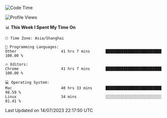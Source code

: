 <!--START_SECTION:waka-->
![Code Time](http://img.shields.io/badge/Code%20Time-923%20hrs%2035%20mins-blue)

![Profile Views](http://img.shields.io/badge/Profile%20Views-0-blue)

📊 **This Week I Spent My Time On** 

```text
🕑︎ Time Zone: Asia/Shanghai

💬 Programming Languages: 
Other                    41 hrs 7 mins       █████████████████████████   100.00 % 

🔥 Editors: 
Chrome                   41 hrs 7 mins       █████████████████████████   100.00 % 

💻 Operating System: 
Mac                      40 hrs 33 mins      █████████████████████████   98.59 % 
Linux                    34 mins             ░░░░░░░░░░░░░░░░░░░░░░░░░   01.41 % 
```


 Last Updated on 14/07/2023 22:17:50 UTC
<!--END_SECTION:waka-->